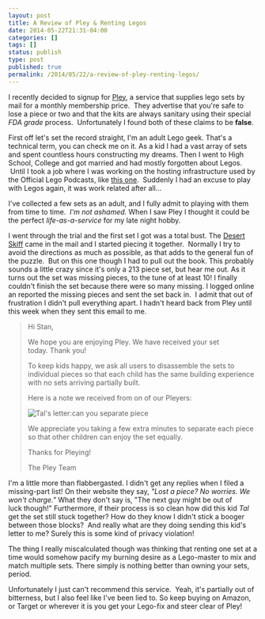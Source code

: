 ```yaml
---
layout: post
title: A Review of Pley & Renting Legos
date: 2014-05-22T21:31-04:00
categories: []
tags: []
status: publish
type: post
published: true
permalink: /2014/05/22/a-review-of-pley-renting-legos/
---
```

I recently decided to signup for [Pley](http://pley.com), a service that supplies lego sets by mail for a monthly membership price.  They advertise that you're safe to lose a piece or two and that the kits are always sanitary using their special _FDA grade_ process.  Unfortunately I found both of these claims to be **false**.

First off let's set the record straight, I'm an adult Lego geek. That's a technical term, you can check me on it. As a kid I had a vast array of sets and spent countless hours constructing my dreams. Then I went to High School, College and got married and had mostly forgotten about Legos.  Until I took a job where I was working on the hosting infrastructure used by the Official Lego Podcasts, like [this one](https://itunes.apple.com/us/podcast/lego-hero-factory-channel/id372652372?mt=2).  Suddenly I had an excuse to play with Legos again, it was work related after all...

I've collected a few sets as an adult, and I fully admit to playing with them from time to time.  _I'm not ashamed._ When I saw Pley I thought it could be the perfect _life-as-a-service_ for my late night hobby.

I went through the trial and the first set I got was a total bust. The [Desert Skiff](http://shop.lego.com/en-US/Desert-Skiff-9496) came in the mail and I started piecing it together.  Normally I try to avoid the directions as much as possible, as that adds to the general fun of the puzzle.  But on this one though I had to pull out the book. This probably sounds a little crazy since it's only a 213 piece set, but hear me out. As it turns out the set was missing pieces, to the tune of at least 10! I finally couldn't finish the set because there were so many missing. I logged online an reported the missing pieces and sent the set back in.  I admit that out of frustration I didn't pull everything apart. I hadn't heard back from Pley until this week when they sent this email to me.

> Hi Stan,
> 
> We hope you are enjoying Pley. We have received your set today. Thank you!
> 
> To keep kids happy, we ask all users to disassemble the sets to individual pieces so that each child has the same building experience with no sets arriving partially built.
> 
> Here is a note we received from on of our Pleyers:
> 
> ![Tal's letter:can you separate piece]({{site.url}}/assets/talsletter.png)
> 
> We appreciate you taking a few extra minutes to separate each piece so that other children can enjoy the set equally.
> 
> Thanks for Pleying!
> 
> The Pley Team

I'm a little more than flabbergasted. I didn't get any replies when I filed a missing-part list! On their website they say, _"Lost a piece? No worries. We won't charge."_ What they don't say is, "The next guy might be out of luck though!" Furthermore, if their process is so clean how did this kid _Tal_ get the set still stuck together? How do they know I didn't stick a booger between those blocks?  And really what are they doing sending this kid's letter to me? Surely this is some kind of privacy violation!

The thing I really miscalculated though was thinking that renting one set at a time would somehow pacify my burning desire as a Lego-master to mix and match multiple sets. There simply is nothing better than owning your sets, period.

Unfortunately I just can't recommend this service.  Yeah, it's partially out of bitterness, but I also feel like I've been lied to. So keep buying on Amazon, or Target or wherever it is you get your Lego-fix and steer clear of Pley!
